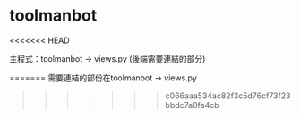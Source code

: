 # toolmanbot
<<<<<<< HEAD

主程式：toolmanbot -> views.py (後端需要連結的部分)


=======
需要連結的部份在toolmanbot -> views.py
>>>>>>> c066aaa534ac82f3c5d76cf73f23bbdc7a8fa4cb
